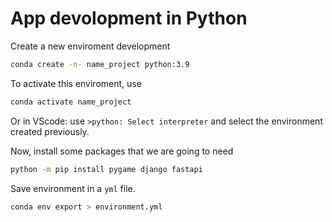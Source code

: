 # App devolopment in Python #


Create a new enviroment development
```sh
conda create -n- name_project python:3.9
```

To activate this enviroment, use
```sh
conda activate name_project
```
 Or in VScode: use `>python: Select interpreter` and select the environment created previously.

  Now, install some packages that we are going to need
  ```sh
  python -m pip install pygame django fastapi
  ```

Save environment in a `yml` file.
  ```sh
  conda env export > environment.yml
  ```



